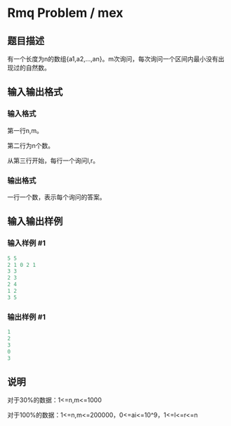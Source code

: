 # Rmq Problem / mex

## 题目描述

有一个长度为n的数组{a1,a2,…,an}。m次询问，每次询问一个区间内最小没有出现过的自然数。

## 输入输出格式

### 输入格式

第一行n,m。

第二行为n个数。

从第三行开始，每行一个询问l,r。

### 输出格式

一行一个数，表示每个询问的答案。

## 输入输出样例

### 输入样例 #1

```cpp
5 5
2 1 0 2 1
3 3
2 3
2 4
1 2
3 5
```


### 输出样例 #1

```cpp
1
2
3
0
3
```


## 说明

对于30%的数据：1<=n,m<=1000

对于100%的数据：1<=n,m<=200000，0<=ai<=10^9，1<=l<=r<=n

